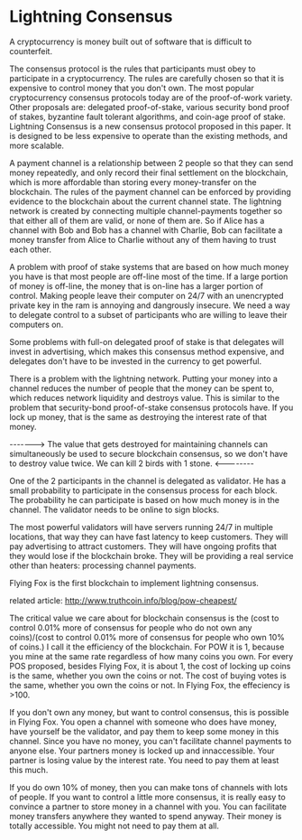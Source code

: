 Lightning Consensus
===================

A cryptocurrency is money built out of software that is difficult to counterfeit. 

The consensus protocol is the rules that participants must obey to participate in a cryptocurrency. The rules are carefully chosen so that it is expensive to control money that you don't own. The most popular cryptocurrency consensus protocols today are of the proof-of-work variety. Other proposals are: delegated proof-of-stake, various security bond proof of stakes, byzantine fault tolerant algorithms, and coin-age proof of stake.
Lightning Consensus is a new consensus protocol proposed in this paper. It is designed to be less expensive to operate than the existing methods, and more scalable. 

A payment channel is a relationship between 2 people so that they can send money repeatedly, and only record their final settlement on the blockchain, which is more affordable than storing every money-transfer on the blockchain. The rules of the payment channel can be enforced by providing evidence to the blockchain about the current channel state. The lightning network is created by connecting multiple channel-payments together so that either all of them are valid, or none of them are. So if Alice has a channel with Bob and Bob has a channel with Charlie, Bob can facilitate a money transfer from Alice to Charlie without any of them having to trust each other.

A problem with proof of stake systems that are based on how much money you have is that most people are off-line most of the time. If a large portion of money is off-line, the money that is on-line has a larger portion of control. Making people leave their computer on 24/7 with an unencrypted private key in the ram is annoying and dangrously insecure. We need a way to delegate control to a subset of participants who are willing to leave their computers on.

Some problems with full-on delegated proof of stake is that delegates will invest in advertising, which makes this consensus method expensive, and delegates don't have to be invested in the currency to get powerful.

There is a problem with the lightning network. Putting your money into a channel reduces the number of people that the money can be spent to, which reduces network liquidity and destroys value. This is similar to the problem that security-bond proof-of-stake consensus protocols have. If you lock up money, that is the same as destroying the interest rate of that money. 

-------> The value that gets destroyed for maintaining channels can simultaneously be used to secure blockchain consensus, so we don't have to destroy value twice. We can kill 2 birds with 1 stone. <--------

One of the 2 participants in the channel is delegated as validator. He has a small probability to participate in the consensus process for each block. The probability he can participate is based on how much money is in the channel. The validator needs to be online to sign blocks.

The most powerful validators will have servers running 24/7 in multiple locations, that way they can have fast latency to keep customers. They will pay advertising to attract customers. They will have ongoing profits that they would lose if the blockchain broke. They will be providing a real service other than heaters: processing channel payments.

Flying Fox is the first blockchain to implement lightning consensus.

related article: http://www.truthcoin.info/blog/pow-cheapest/


The critical value we care about for blockchain consensus is the (cost to control 0.01% more of consensus for people who do not own any coins)/(cost to control 0.01% more of consensus for people who own 10% of coins.) I call it the efficiency of the blockchain. For POW it is 1, because you mine at the same rate regardless of how many coins you own. For every POS proposed, besides Flying Fox, it is about 1, the cost of locking up coins is the same, whether you own the coins or not. The cost of buying votes is the same, whether you own the coins or not. 
In Flying Fox, the effeciency is >100.

If you don't own any money, but want to control consensus, this is possible in Flying Fox. You open a channel with someone who does have money, have yourself be the validator, and pay them to keep some money in this channel.
Since you have no money, you can't facilitate channel payments to anyone else. Your partners money is locked up and innaccessible. Your partner is losing value by the interest rate. You need to pay them at least this much.

If you do own 10% of money, then you can make tons of channels with lots of people. If you want to control a little more consensus, it is really easy to convince a partner to store money in a channel with you. You can facilitate money transfers anywhere they wanted to spend anyway. Their money is totally accessible. You might not need to pay them at all.
